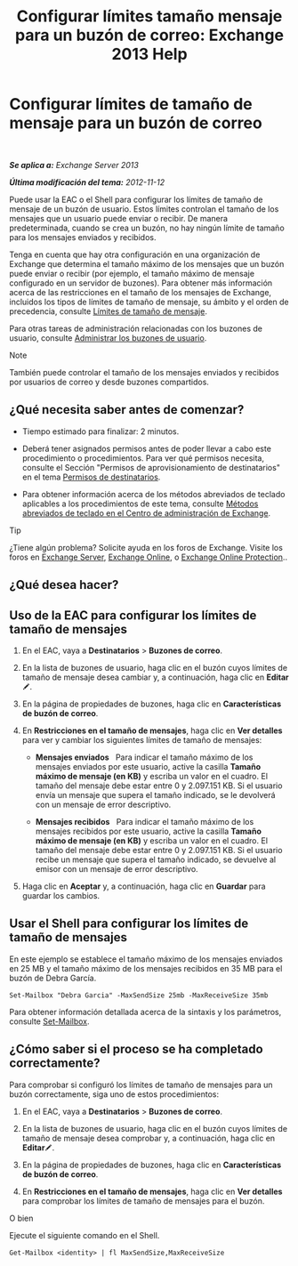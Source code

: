 ﻿---
title: 'Configurar límites tamaño mensaje para un buzón de correo: Exchange 2013 Help'
TOCTitle: Configurar límites de tamaño de mensaje para un buzón de correo
ms:assetid: d1220685-14c0-4c4f-abb2-3920f3046212
ms:mtpsurl: https://technet.microsoft.com/es-es/library/Bb124708(v=EXCHG.150)
ms:contentKeyID: 50556887
ms.date: 04/23/2018
mtps_version: v=EXCHG.150
ms.translationtype: HT
---

# Configurar límites de tamaño de mensaje para un buzón de correo

 

_**Se aplica a:** Exchange Server 2013_

_**Última modificación del tema:** 2012-11-12_

Puede usar la EAC o el Shell para configurar los límites de tamaño de mensaje de un buzón de usuario. Estos límites controlan el tamaño de los mensajes que un usuario puede enviar o recibir. De manera predeterminada, cuando se crea un buzón, no hay ningún límite de tamaño para los mensajes enviados y recibidos.

Tenga en cuenta que hay otra configuración en una organización de Exchange que determina el tamaño máximo de los mensajes que un buzón puede enviar o recibir (por ejemplo, el tamaño máximo de mensaje configurado en un servidor de buzones). Para obtener más información acerca de las restricciones en el tamaño de los mensajes de Exchange, incluidos los tipos de límites de tamaño de mensaje, su ámbito y el orden de precedencia, consulte [Límites de tamaño de mensaje](message-size-limits-exchange-2013-help.md).

Para otras tareas de administración relacionadas con los buzones de usuario, consulte [Administrar los buzones de usuario](https://docs.microsoft.com/es-es/exchange/voice-mail-unified-messaging/set-up-voice-mail/include-text-with-email-sent-when-voicemail-is-enabled).


> [!NOTE]
> También puede controlar el tamaño de los mensajes enviados y recibidos por usuarios de correo y desde buzones compartidos.



## ¿Qué necesita saber antes de comenzar?

  - Tiempo estimado para finalizar: 2 minutos.

  - Deberá tener asignados permisos antes de poder llevar a cabo este procedimiento o procedimientos. Para ver qué permisos necesita, consulte el Sección "Permisos de aprovisionamiento de destinatarios" en el tema [Permisos de destinatarios](recipients-permissions-exchange-2013-help.md).

  - Para obtener información acerca de los métodos abreviados de teclado aplicables a los procedimientos de este tema, consulte [Métodos abreviados de teclado en el Centro de administración de Exchange](keyboard-shortcuts-in-the-exchange-admin-center-exchange-online-protection-help.md).


> [!TIP]
> ¿Tiene algún problema? Solicite ayuda en los foros de Exchange. Visite los foros en <A href="https://go.microsoft.com/fwlink/p/?linkid=60612">Exchange Server</A>, <A href="https://go.microsoft.com/fwlink/p/?linkid=267542">Exchange Online</A>, o <A href="https://go.microsoft.com/fwlink/p/?linkid=285351">Exchange Online Protection</A>..



## ¿Qué desea hacer?

## Uso de la EAC para configurar los límites de tamaño de mensajes

1.  En el EAC, vaya a **Destinatarios** \> **Buzones de correo**.

2.  En la lista de buzones de usuario, haga clic en el buzón cuyos límites de tamaño de mensaje desea cambiar y, a continuación, haga clic en **Editar**![Icono Editar](images/Bb124582.6f53ccb2-1f13-4c02-bea0-30690e6ea71d(EXCHG.150).gif "Icono Editar").

3.  En la página de propiedades de buzones, haga clic en **Características de buzón de correo**.

4.  En **Restricciones en el tamaño de mensajes**, haga clic en **Ver detalles** para ver y cambiar los siguientes límites de tamaño de mensajes:
    
      - **Mensajes enviados**   Para indicar el tamaño máximo de los mensajes enviados por este usuario, active la casilla **Tamaño máximo de mensaje (en KB)** y escriba un valor en el cuadro. El tamaño del mensaje debe estar entre 0 y 2.097.151 KB. Si el usuario envía un mensaje que supera el tamaño indicado, se le devolverá con un mensaje de error descriptivo.
    
      - **Mensajes recibidos**   Para indicar el tamaño máximo de los mensajes recibidos por este usuario, active la casilla **Tamaño máximo de mensaje (en KB)** y escriba un valor en el cuadro. El tamaño del mensaje debe estar entre 0 y 2.097.151 KB. Si el usuario recibe un mensaje que supera el tamaño indicado, se devuelve al emisor con un mensaje de error descriptivo.

5.  Haga clic en **Aceptar** y, a continuación, haga clic en **Guardar** para guardar los cambios.

## Usar el Shell para configurar los límites de tamaño de mensajes

En este ejemplo se establece el tamaño máximo de los mensajes enviados en 25 MB y el tamaño máximo de los mensajes recibidos en 35 MB para el buzón de Debra García.

    Set-Mailbox "Debra Garcia" -MaxSendSize 25mb -MaxReceiveSize 35mb

Para obtener información detallada acerca de la sintaxis y los parámetros, consulte [Set-Mailbox](https://technet.microsoft.com/es-es/library/bb123981\(v=exchg.150\)).

## ¿Cómo saber si el proceso se ha completado correctamente?

Para comprobar si configuró los límites de tamaño de mensajes para un buzón correctamente, siga uno de estos procedimientos:

1.  En el EAC, vaya a **Destinatarios** \> **Buzones de correo**.

2.  En la lista de buzones de usuario, haga clic en el buzón cuyos límites de tamaño de mensaje desea comprobar y, a continuación, haga clic en **Editar**![Icono Editar](images/Bb124582.6f53ccb2-1f13-4c02-bea0-30690e6ea71d(EXCHG.150).gif "Icono Editar").

3.  En la página de propiedades de buzones, haga clic en **Características de buzón de correo**.

4.  En **Restricciones en el tamaño de mensajes**, haga clic en **Ver detalles** para comprobar los límites de tamaño de mensajes para el buzón.

O bien

Ejecute el siguiente comando en el Shell.

    Get-Mailbox <identity> | fl MaxSendSize,MaxReceiveSize

